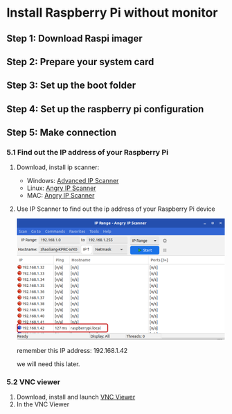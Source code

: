# Install Raspberry Pi without monitor 

## Step 1: Download Raspi imager

## Step 2: Prepare your system card

## Step 3: Set up the boot folder

## Step 4: Set up the raspberry pi configuration

## Step 5: Make connection

### 5.1 Find out the IP address of your Raspberry Pi

1. Download, install ip scanner:
   - Windows: [Advanced IP Scanner](https://www.advanced-ip-scanner.com/)
   - Linux: [Angry IP Scanner](https://angryip.org/download/#linux)
   - MAC: [Angry IP Scanner](https://angryip.org/download/#mac)

2. Use IP Scanner to find out the ip address of your Raspberry Pi device

   ![](figs\ip_scanner1.png)

   remember this IP address: 192.168.1.42 

   we will need this later.


### 5.2 VNC viewer

1. Download, install and launch [VNC Viewer](https://www.realvnc.com/en/connect/download/viewer/)
2. In the VNC Viewer